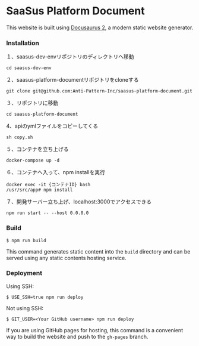 # SaaSus Platform Document

This website is built using [Docusaurus 2](https://docusaurus.io/), a modern static website generator.

### Installation
１、saasus-dev-envリポジトリのディレクトリへ移動
```
cd saasus-dev-env
```
２、saasus-platform-documentリポジトリをcloneする
```
git clone git@github.com:Anti-Pattern-Inc/saasus-platform-document.git
```
３、リポジトリに移動
```
cd saasus-platform-document
```
4、apiのymlファイルをコピーしてくる
```
sh copy.sh
```
５、コンテナを立ち上げる
```
docker-compose up -d
```
６、コンテナへ入って、npm installを実行
```
docker exec -it {コンテナID} bash
/usr/src/app# npm install
```
７、開発サーバー立ち上げ、localhost:3000でアクセスできる
```
npm run start -- --host 0.0.0.0
```


### Build

```
$ npm run build
```

This command generates static content into the `build` directory and can be served using any static contents hosting service.

### Deployment

Using SSH:

```
$ USE_SSH=true npm run deploy
```

Not using SSH:

```
$ GIT_USER=<Your GitHub username> npm run deploy
```

If you are using GitHub pages for hosting, this command is a convenient way to build the website and push to the `gh-pages` branch.
